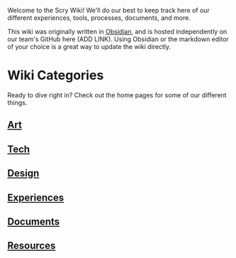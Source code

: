 Welcome to the Scry Wiki! We'll do our best to keep track here of our different experiences, tools, processes, documents, and more.

This wiki was originally written in [Obsidian](https://obsidian.md/), and is hosted independently on our team's GitHub here (ADD LINK). Using Obsidian or the markdown editor of your choice is a great way to update the wiki directly.
# Wiki Categories

Ready to dive right in? Check out the home pages for some of our different things.

## [Art](Art-Homepage.md)

## [Tech](Tech-Homepage.md)

## [Design](Design-Homepage.md)

## [Experiences](Experiences-Homepage.md)

## [Documents](Documents-Homepage.md)

## [Resources](Resources-Homepage.md)
